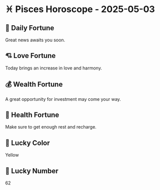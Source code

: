 # ♓ Pisces Horoscope - 2025-05-03

## 🎯 Daily Fortune

Great news awaits you soon.

## 💘 Love Fortune

Today brings an increase in love and harmony.

## 💰 Wealth Fortune

A great opportunity for investment may come your way.

## 🌱 Health Fortune

Make sure to get enough rest and recharge.

## 🎨 Lucky Color

Yellow

## 🔢 Lucky Number

62
